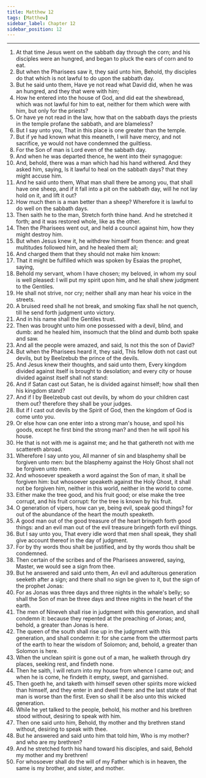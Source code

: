 ```yaml
---
title: Matthew 12
tags: [Matthew]
sidebar_label: Chapter 12
sidebar_position: 12
---
```


---
1. At that time Jesus went on the sabbath day through the corn; and his disciples were an hungred, and began to pluck the ears of corn and to eat.
2. But when the Pharisees saw it, they said unto him, Behold, thy disciples do that which is not lawful to do upon the sabbath day.
3. But he said unto them, Have ye not read what David did, when he was an hungred, and they that were with him;
4. How he entered into the house of God, and did eat the shewbread, which was not lawful for him to eat, neither for them which were with him, but only for the priests?
5. Or have ye not read in the law, how that on the sabbath days the priests in the temple profane the sabbath, and are blameless?
6. But I say unto you, That in this place is one greater than the temple.
7. But if ye had known what this meaneth, I will have mercy, and not sacrifice, ye would not have condemned the guiltless.
8. For the Son of man is Lord even of the sabbath day.
9. And when he was departed thence, he went into their synagogue:
10. And, behold, there was a man which had his hand withered. And they asked him, saying, Is it lawful to heal on the sabbath days? that they might accuse him.
11. And he said unto them, What man shall there be among you, that shall have one sheep, and if it fall into a pit on the sabbath day, will he not lay hold on it, and lift it out?
12. How much then is a man better than a sheep? Wherefore it is lawful to do well on the sabbath days.
13. Then saith he to the man, Stretch forth thine hand. And he stretched it forth; and it was restored whole, like as the other.
14. Then the Pharisees went out, and held a council against him, how they might destroy him.
15. But when Jesus knew it, he withdrew himself from thence: and great multitudes followed him, and he healed them all;
16. And charged them that they should not make him known:
17. That it might be fulfilled which was spoken by Esaias the prophet, saying,
18. Behold my servant, whom I have chosen; my beloved, in whom my soul is well pleased: I will put my spirit upon him, and he shall shew judgment to the Gentiles.
19. He shall not strive, nor cry; neither shall any man hear his voice in the streets.
20. A bruised reed shall he not break, and smoking flax shall he not quench, till he send forth judgment unto victory.
21. And in his name shall the Gentiles trust.
22. Then was brought unto him one possessed with a devil, blind, and dumb: and he healed him, insomuch that the blind and dumb both spake and saw.
23. And all the people were amazed, and said, Is not this the son of David?
24. But when the Pharisees heard it, they said, This fellow doth not cast out devils, but by Beelzebub the prince of the devils.
25. And Jesus knew their thoughts, and said unto them, Every kingdom divided against itself is brought to desolation; and every city or house divided against itself shall not stand:
26. And if Satan cast out Satan, he is divided against himself; how shall then his kingdom stand?
27. And if I by Beelzebub cast out devils, by whom do your children cast them out? therefore they shall be your judges.
28. But if I cast out devils by the Spirit of God, then the kingdom of God is come unto you.
29. Or else how can one enter into a strong man's house, and spoil his goods, except he first bind the strong man? and then he will spoil his house.
30. He that is not with me is against me; and he that gathereth not with me scattereth abroad.
31. Wherefore I say unto you, All manner of sin and blasphemy shall be forgiven unto men: but the blasphemy against the Holy Ghost shall not be forgiven unto men.
32. And whosoever speaketh a word against the Son of man, it shall be forgiven him: but whosoever speaketh against the Holy Ghost, it shall not be forgiven him, neither in this world, neither in the world to come.
33. Either make the tree good, and his fruit good; or else make the tree corrupt, and his fruit corrupt: for the tree is known by his fruit.
34. O generation of vipers, how can ye, being evil, speak good things? for out of the abundance of the heart the mouth speaketh.
35. A good man out of the good treasure of the heart bringeth forth good things: and an evil man out of the evil treasure bringeth forth evil things.
36. But I say unto you, That every idle word that men shall speak, they shall give account thereof in the day of judgment.
37. For by thy words thou shalt be justified, and by thy words thou shalt be condemned.
38. Then certain of the scribes and of the Pharisees answered, saying, Master, we would see a sign from thee.
39. But he answered and said unto them, An evil and adulterous generation seeketh after a sign; and there shall no sign be given to it, but the sign of the prophet Jonas:
40. For as Jonas was three days and three nights in the whale's belly; so shall the Son of man be three days and three nights in the heart of the earth.
41. The men of Nineveh shall rise in judgment with this generation, and shall condemn it: because they repented at the preaching of Jonas; and, behold, a greater than Jonas is here.
42. The queen of the south shall rise up in the judgment with this generation, and shall condemn it: for she came from the uttermost parts of the earth to hear the wisdom of Solomon; and, behold, a greater than Solomon is here.
43. When the unclean spirit is gone out of a man, he walketh through dry places, seeking rest, and findeth none.
44. Then he saith, I will return into my house from whence I came out; and when he is come, he findeth it empty, swept, and garnished.
45. Then goeth he, and taketh with himself seven other spirits more wicked than himself, and they enter in and dwell there: and the last state of that man is worse than the first. Even so shall it be also unto this wicked generation.
46. While he yet talked to the people, behold, his mother and his brethren stood without, desiring to speak with him.
47. Then one said unto him, Behold, thy mother and thy brethren stand without, desiring to speak with thee.
48. But he answered and said unto him that told him, Who is my mother? and who are my brethren?
49. And he stretched forth his hand toward his disciples, and said, Behold my mother and my brethren!
50. For whosoever shall do the will of my Father which is in heaven, the same is my brother, and sister, and mother.
